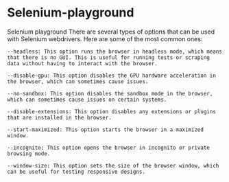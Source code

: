# Selenium-playground
Selenium playground 
There are several types of options that can be used with Selenium webdrivers. Here are some of the most common ones:

    --headless: This option runs the browser in headless mode, which means that there is no GUI. This is useful for running tests or scraping data without having to interact with the browser.

    --disable-gpu: This option disables the GPU hardware acceleration in the browser, which can sometimes cause issues.

    --no-sandbox: This option disables the sandbox mode in the browser, which can sometimes cause issues on certain systems.

    --disable-extensions: This option disables any extensions or plugins that are installed in the browser.

    --start-maximized: This option starts the browser in a maximized window.

    --incognito: This option opens the browser in incognito or private browsing mode.

    --window-size: This option sets the size of the browser window, which can be useful for testing responsive designs.
